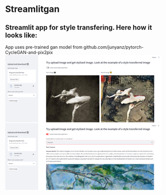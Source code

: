 # Streamlitgan
## Streamlit app for style transfering. Here how it looks like:
App uses pre-trained gan model from github.com/junyanz/pytorch-CycleGAN-and-pix2pix
![Example](https://github.com/volh-hurynosava/streamlitgan/blob/main/imgs/example.png)
![Example1](https://github.com/volh-hurynosava/streamlitgan/blob/main/imgs/example1.png)
